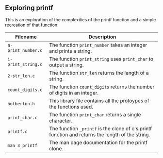 ## Exploring printf ##

This is an exploration of the complexities of the printf function
and a simple recreation of that function.

| **Filename** | **Description** |
|--------------|-----------------|
| `0-print_number.c` | The function `print_number` takes an integer and prints a string. |
| `1-print_string.c` | The function `print_string` uses `print_char` to output a string. |
| `2-str_len.c` | The function `str_len` returns the length of a string.|
| `count_digits.c`| The function `count_digits` returns the number of digits in an integer. |
| `holberton.h` | This library file contains all the protoypes of the functions used. |
| `print_char.c` | The function `print_char` returns a single character. |
| `printf.c` | The function `_printf` is the clone of c's printf function and returns the length of the string. |
|`man_3_printf` | The man page documentation for the printf clone. |
